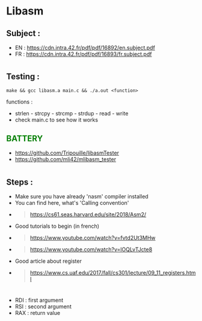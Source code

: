 # Libasm

## Subject : 
- EN : https://cdn.intra.42.fr/pdf/pdf/16892/en.subject.pdf
- FR : https://cdn.intra.42.fr/pdf/pdf/16893/fr.subject.pdf
#
## Testing :
 ```
make && gcc libasm.a main.c && ./a.out <function>
  ```
functions :
- strlen - strcpy - strcmp - strdup - read - write
- check main.c to see how it works
## <span style="color: green;">BATTERY</span>
- https://github.com/Tripouille/libasmTester
- https://github.com/mli42/mlibasm_tester
#
## Steps :
- Make sure you have already 'nasm' compiler installed
- You can find here, what's 'Calling convention'
- >https://cs61.seas.harvard.edu/site/2018/Asm2/
- Good tutorials to begin (in french)
- >https://www.youtube.com/watch?v=fvtd2Ut3MHw
- >https://www.youtube.com/watch?v=lOQLvTJcte8
- Good article about register 
- > https://www.cs.uaf.edu/2017/fall/cs301/lecture/09_11_registers.html
#
- RDI : first argument 
- RSI : second argument 
- RAX : return value
#